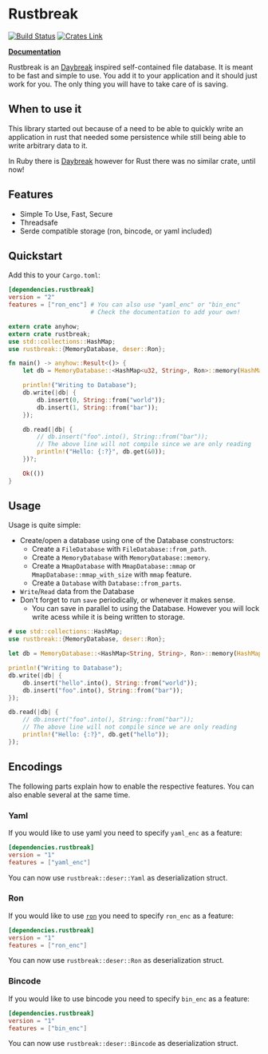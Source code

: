Rustbreak
=========

[![Build Status](https://travis-ci.org/TheNeikos/rustbreak.svg?branch=master)](https://travis-ci.org/TheNeikos/rustbreak)
[![Crates Link](https://img.shields.io/crates/v/rustbreak.svg)](https://crates.io/crates/rustbreak)

**[Documentation][doc]**

Rustbreak is an [Daybreak] inspired self-contained file
database. It is meant to be fast and simple to use. You add it to your
application and it should just work for you. The only thing you will have to
take care of is saving.

When to use it
--------------

This library started out because of a need to be able to quickly write an
application in rust that needed some persistence while still being able to write
arbitrary data to it.

In Ruby there is [Daybreak] however for Rust there was no similar crate, until
now!

Features
--------

- Simple To Use, Fast, Secure
- Threadsafe
- Serde compatible storage (ron, bincode, or yaml included)

Quickstart
----------

Add this to your `Cargo.toml`:

```toml
[dependencies.rustbreak]
version = "2"
features = ["ron_enc"] # You can also use "yaml_enc" or "bin_enc"
                       # Check the documentation to add your own!
```

```rust
extern crate anyhow;
extern crate rustbreak;
use std::collections::HashMap;
use rustbreak::{MemoryDatabase, deser::Ron};

fn main() -> anyhow::Result<()> {
    let db = MemoryDatabase::<HashMap<u32, String>, Ron>::memory(HashMap::new())?;

    println!("Writing to Database");
    db.write(|db| {
        db.insert(0, String::from("world"));
        db.insert(1, String::from("bar"));
    });

    db.read(|db| {
        // db.insert("foo".into(), String::from("bar"));
        // The above line will not compile since we are only reading
        println!("Hello: {:?}", db.get(&0));
    })?;

    Ok(())
}
```

Usage
-----

Usage is quite simple:

- Create/open a database using one of the Database constructors:
    - Create a `FileDatabase` with `FileDatabase::from_path`.
    - Create a `MemoryDatabase` with `MemoryDatabase::memory`.
    - Create a `MmapDatabase` with `MmapDatabase::mmap` or `MmapDatabase::mmap_with_size` with `mmap` feature.
    - Create a `Database` with `Database::from_parts`.
- `Write`/`Read` data from the Database
- Don't forget to run `save` periodically, or whenever it makes sense.
    - You can save in parallel to using the Database. However you will lock
      write acess while it is being written to storage.

```rust
# use std::collections::HashMap;
use rustbreak::{MemoryDatabase, deser::Ron};

let db = MemoryDatabase::<HashMap<String, String>, Ron>::memory(HashMap::new(), Ron);

println!("Writing to Database");
db.write(|db| {
    db.insert("hello".into(), String::from("world"));
    db.insert("foo".into(), String::from("bar"));
});

db.read(|db| {
    // db.insert("foo".into(), String::from("bar"));
    // The above line will not compile since we are only reading
    println!("Hello: {:?}", db.get("hello"));
});
```

## Encodings

The following parts explain how to enable the respective features. You can also
enable several at the same time.

### Yaml

If you would like to use yaml you need to specify `yaml_enc` as a feature:

```toml
[dependencies.rustbreak]
version = "1"
features = ["yaml_enc"]
```

You can now use `rustbreak::deser::Yaml` as deserialization struct.

### Ron

If you would like to use [`ron`](https://github.com/ron-rs/ron) you need to
specify `ron_enc` as a feature:

```toml
[dependencies.rustbreak]
version = "1"
features = ["ron_enc"]
```

You can now use `rustbreak::deser::Ron` as deserialization struct.

### Bincode

If you would like to use bincode you need to specify `bin_enc` as a feature:

```toml
[dependencies.rustbreak]
version = "1"
features = ["bin_enc"]
```

You can now use `rustbreak::deser::Bincode` as deserialization struct.


[doc]:http://neikos.me/rustbreak/rustbreak/index.html
[Daybreak]:https://propublica.github.io/daybreak/
